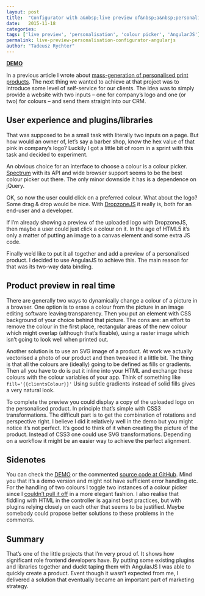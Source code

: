 ```yaml
---
layout: post
title:  "Configurator with a&nbsp;live preview of&nbsp;a&nbsp;personalised product in&nbsp;AngularJS"
date:   2015-11-18
categories:
tags: ['live preview', 'personalisation', 'colour picker', 'AngularJS'] 
permalink: live-preview-personalisation-configurator-angularjs
author: "Tadeusz Rychter"
---
```

**[DEMO](/demo-live-preview/)**

In a previous article I wrote about [mass-generation of personalised print products](/batch-generation-and-mass-personalisation-of-print-products). The next thing we wanted to achieve at that project was to introduce some level of self-service for our clients. The idea was to simply provide a website with two inputs – one for company’s logo and one (or two) for colours – and send them straight into our CRM.
  <!-- more -->
  
## User experience and plugins/libraries
That was supposed to be a small task with literally two inputs on a page. But how would an owner of, let’s say a barber shop, know the hex value of that pink in company’s logo? Luckily I got a little bit of room in a sprint with this task and decided to experiment.
 
An obvious choice for an interface to choose a colour is a colour picker. [Spectrum](https://bgrins.github.io/spectrum/) with its API and wide browser support seems to be the best colour picker out there. The only minor downside it has is a dependence on jQuery.
 
OK, so now the user could click on a preferred colour. What about the logo? Some drag & drop would be nice. With [DropzoneJS](http://www.dropzonejs.com/) it really is, both for an end-user and a developer.
 
If I’m already showing a preview of the uploaded logo with DropzoneJS, then maybe a user could just click a colour on it. In the age of HTML5 it’s only a matter of putting an image to a canvas element and some extra JS code.
 
Finally we’d like to put it all together and add a preview of a personalised product. I decided to use AngularJS to achieve this. The main reason for that was its two-way data binding.
 
## Product preview in real time 
There are generally two ways to dynamically change a colour of a picture in a browser. One option is to erase a colour from the picture in an image editing software leaving transparency. Then you put an element with CSS background of your choice behind that picture. The cons are: an effort to remove the colour in the first place, rectangular areas of the new colour which might overlap (although that’s fixable), using a raster image which isn’t going to look well when printed out.

Another solution is to use an SVG image of a product. At work we actually vectorised a photo of our product and then tweaked it a little bit. The thing is that all the colours are (ideally) going to be defined as fills or gradients. Then all you have to do is put it inline into your HTML and exchange these colours with the colour variables of your app. Think of something like <code class="language-markup">fill='&#123;&#123;clientsColour&#125;&#125;'</code> Using subtle gradients instead of solid fills gives a very natural look.
 
To complete the preview you could display a copy of the uploaded logo on the personalised product. In principle that’s simple with CSS3 transformations. The difficult part is to get the combination of rotations and perspective right. I believe I did it relatively well in the demo but you might notice it’s not perfect. It’s good to think of it when creating the picture of the product.
Instead of CSS3 one could use SVG transformations. Depending on a workflow it might be an easier way to achieve the perfect alignment.

## Sidenotes 
You can check the [DEMO](/demo-live-preview/) or the commented [source code at GitHub](https://github.com/TadeuszRychter/picker).
Mind you that it’s a demo version and might not have sufficient error handling etc.
For the handling of two colours I toggle two instances of a colour picker since I [couldn’t pull it off](http://stackoverflow.com/questions/30187527/dynamically-choosing-models-for-data-binding-using-a-jquery-plugin-via-a-direct) in a more elegant fashion. I also realise that fiddling with HTML in the controller is against best practices, but with plugins relying closely on each other that seems to be justified. Maybe somebody could propose better solutions to these problems in the comments.

## Summary
That’s one of the little projects that I’m very proud of. It shows how significant role frontend developers have. By putting some existing plugins and libraries together and duckt taping them with AngularJS I was able to quickly create a product. Event though it wasn’t expected from me, I delivered a solution that eventually became an important part of marketing strategy.
